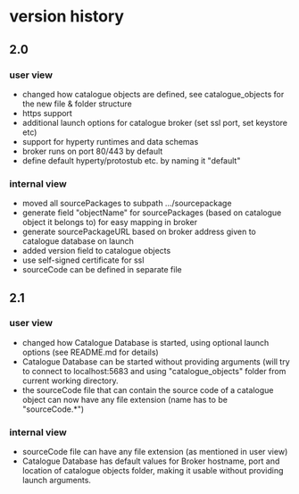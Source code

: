 # version history
## 2.0
### user view
* changed how catalogue objects are defined, see catalogue_objects for the new file & folder structure
* https support
* additional launch options for catalogue broker (set ssl port, set keystore etc)
* support for hyperty runtimes and data schemas
* broker runs on port 80/443 by default
* define default hyperty/protostub etc. by naming it "default"

### internal view
* moved all sourcePackages to subpath .../sourcepackage
* generate field "objectName" for sourcePackages (based on catalogue object it belongs to) for easy mapping in broker
* generate sourcePackageURL based on broker address given to catalogue database on launch
* added version field to catalogue objects
* use self-signed certificate for ssl
* sourceCode can be defined in separate file

## 2.1
### user view
* changed how Catalogue Database is started, using optional launch options (see README.md for details)
* Catalogue Database can be started without providing arguments (will try to connect to localhost:5683 and using "catalogue_objects" folder from current working directory.
* the sourceCode file that can contain the source code of a catalogue object can now have any file extension (name has to be "sourceCode.*")


### internal view
* sourceCode file can have any file extension (as mentioned in user view)
* Catalogue Database has default values for Broker hostname, port and location of catalogue objects folder, making it usable without providing launch arguments.